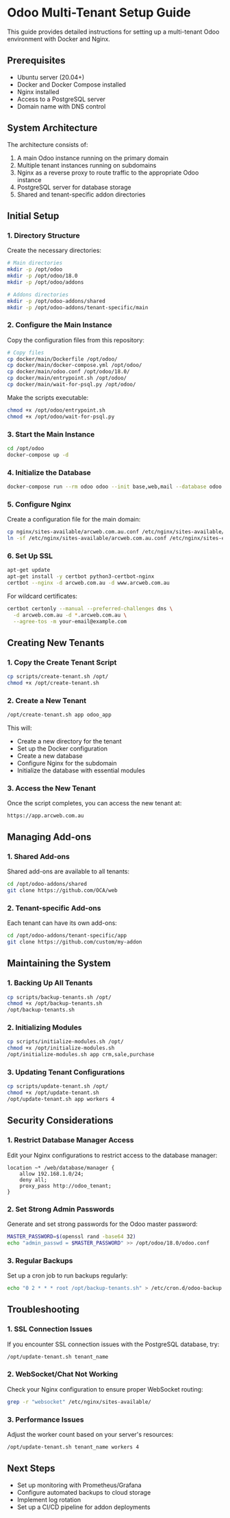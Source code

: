 # Odoo Multi-Tenant Setup Guide

This guide provides detailed instructions for setting up a multi-tenant Odoo environment with Docker and Nginx.

## Prerequisites

- Ubuntu server (20.04+)
- Docker and Docker Compose installed
- Nginx installed
- Access to a PostgreSQL server
- Domain name with DNS control

## System Architecture

The architecture consists of:

1. A main Odoo instance running on the primary domain
2. Multiple tenant instances running on subdomains
3. Nginx as a reverse proxy to route traffic to the appropriate Odoo instance
4. PostgreSQL server for database storage
5. Shared and tenant-specific addon directories

## Initial Setup

### 1. Directory Structure

Create the necessary directories:

```bash
# Main directories
mkdir -p /opt/odoo
mkdir -p /opt/odoo/18.0
mkdir -p /opt/odoo/addons

# Addons directories
mkdir -p /opt/odoo-addons/shared
mkdir -p /opt/odoo-addons/tenant-specific/main
```

### 2. Configure the Main Instance

Copy the configuration files from this repository:

```bash
# Copy files
cp docker/main/Dockerfile /opt/odoo/
cp docker/main/docker-compose.yml /opt/odoo/
cp docker/main/odoo.conf /opt/odoo/18.0/
cp docker/main/entrypoint.sh /opt/odoo/
cp docker/main/wait-for-psql.py /opt/odoo/
```

Make the scripts executable:

```bash
chmod +x /opt/odoo/entrypoint.sh
chmod +x /opt/odoo/wait-for-psql.py
```

### 3. Start the Main Instance

```bash
cd /opt/odoo
docker-compose up -d
```

### 4. Initialize the Database

```bash
docker-compose run --rm odoo odoo --init base,web,mail --database odoo --db_host 192.168.60.110 --db_port 5432 --db_user odoo --db_password cnV2abjbDpbh64e12987wR4mj5kQ3456Y0Qf --without-demo=all
```

### 5. Configure Nginx

Create a configuration file for the main domain:

```bash
cp nginx/sites-available/arcweb.com.au.conf /etc/nginx/sites-available/
ln -sf /etc/nginx/sites-available/arcweb.com.au.conf /etc/nginx/sites-enabled/
```

### 6. Set Up SSL

```bash
apt-get update
apt-get install -y certbot python3-certbot-nginx
certbot --nginx -d arcweb.com.au -d www.arcweb.com.au
```

For wildcard certificates:

```bash
certbot certonly --manual --preferred-challenges dns \
  -d arcweb.com.au -d *.arcweb.com.au \
  --agree-tos -m your-email@example.com
```

## Creating New Tenants

### 1. Copy the Create Tenant Script

```bash
cp scripts/create-tenant.sh /opt/
chmod +x /opt/create-tenant.sh
```

### 2. Create a New Tenant

```bash
/opt/create-tenant.sh app odoo_app
```

This will:
- Create a new directory for the tenant
- Set up the Docker configuration
- Create a new database
- Configure Nginx for the subdomain
- Initialize the database with essential modules

### 3. Access the New Tenant

Once the script completes, you can access the new tenant at:
```
https://app.arcweb.com.au
```

## Managing Add-ons

### 1. Shared Add-ons

Shared add-ons are available to all tenants:

```bash
cd /opt/odoo-addons/shared
git clone https://github.com/OCA/web
```

### 2. Tenant-specific Add-ons

Each tenant can have its own add-ons:

```bash
cd /opt/odoo-addons/tenant-specific/app
git clone https://github.com/custom/my-addon
```

## Maintaining the System

### 1. Backing Up All Tenants

```bash
cp scripts/backup-tenants.sh /opt/
chmod +x /opt/backup-tenants.sh
/opt/backup-tenants.sh
```

### 2. Initializing Modules

```bash
cp scripts/initialize-modules.sh /opt/
chmod +x /opt/initialize-modules.sh
/opt/initialize-modules.sh app crm,sale,purchase
```

### 3. Updating Tenant Configurations

```bash
cp scripts/update-tenant.sh /opt/
chmod +x /opt/update-tenant.sh
/opt/update-tenant.sh app workers 4
```

## Security Considerations

### 1. Restrict Database Manager Access

Edit your Nginx configurations to restrict access to the database manager:

```nginx
location ~* /web/database/manager {
    allow 192.168.1.0/24;
    deny all;
    proxy_pass http://odoo_tenant;
}
```

### 2. Set Strong Admin Passwords

Generate and set strong passwords for the Odoo master password:

```bash
MASTER_PASSWORD=$(openssl rand -base64 32)
echo "admin_passwd = $MASTER_PASSWORD" >> /opt/odoo/18.0/odoo.conf
```

### 3. Regular Backups

Set up a cron job to run backups regularly:

```bash
echo "0 2 * * * root /opt/backup-tenants.sh" > /etc/cron.d/odoo-backup
```

## Troubleshooting

### 1. SSL Connection Issues

If you encounter SSL connection issues with the PostgreSQL database, try:

```bash
/opt/update-tenant.sh tenant_name
```

### 2. WebSocket/Chat Not Working

Check your Nginx configuration to ensure proper WebSocket routing:

```bash
grep -r "websocket" /etc/nginx/sites-available/
```

### 3. Performance Issues

Adjust the worker count based on your server's resources:

```bash
/opt/update-tenant.sh tenant_name workers 4
```

## Next Steps

- Set up monitoring with Prometheus/Grafana
- Configure automated backups to cloud storage
- Implement log rotation
- Set up a CI/CD pipeline for addon deployments
